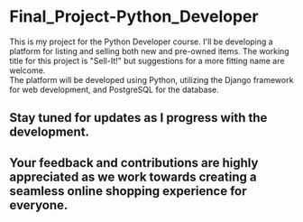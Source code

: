 # Final_Project-Python_Developer

This is my project for the Python Developer course. I'll be developing a platform for listing and selling both new and pre-owned items. 
The working title for this project is "Sell-It!" but suggestions for a more fitting name are welcome.  
The platform will be developed using Python, utilizing the Django framework for web development, and PostgreSQL for the database.  

## Stay tuned for updates as I progress with the development. 
## Your feedback and contributions are highly appreciated as we work towards creating a seamless online shopping experience for everyone.
